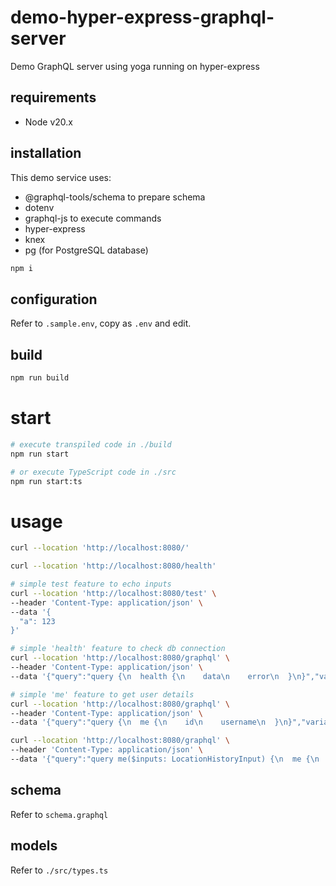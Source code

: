 # demo-hyper-express-graphql-server

Demo GraphQL server using yoga running on hyper-express

## requirements

* Node v20.x

## installation

This demo service uses:

* @graphql-tools/schema to prepare schema
* dotenv
* graphql-js to execute commands
* hyper-express
* knex
* pg (for PostgreSQL database)

```sh
npm i
```

## configuration

Refer to `.sample.env`, copy as `.env` and edit.

## build

```sh
npm run build
```

# start

```sh
# execute transpiled code in ./build
npm run start

# or execute TypeScript code in ./src
npm run start:ts
```

# usage

```sh
curl --location 'http://localhost:8080/'

curl --location 'http://localhost:8080/health'

# simple test feature to echo inputs
curl --location 'http://localhost:8080/test' \
--header 'Content-Type: application/json' \
--data '{
  "a": 123
}'

# simple 'health' feature to check db connection
curl --location 'http://localhost:8080/graphql' \
--header 'Content-Type: application/json' \
--data '{"query":"query {\n  health {\n    data\n    error\n  }\n}","variables":{}}'

# simple 'me' feature to get user details
curl --location 'http://localhost:8080/graphql' \
--header 'Content-Type: application/json' \
--data '{"query":"query {\n  me {\n    id\n    username\n  }\n}","variables":{}}'

curl --location 'http://localhost:8080/graphql' \
--header 'Content-Type: application/json' \
--data '{"query":"query me($inputs: LocationHistoryInput) {\n  me {\n    id\n    username\n    locationHistory(inputs: $inputs) {\n      data {\n        ts\n        latitude\n        longitude\n      }\n    }\n  }\n}","variables":{"inputs":{"after":"1701617081"}}}'
```

## schema

Refer to `schema.graphql`

## models

Refer to `./src/types.ts`
